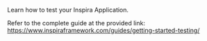 Learn how to test your Inspira Application.

Refer to the complete guide at the provided link: https://www.inspiraframework.com/guides/getting-started-testing/